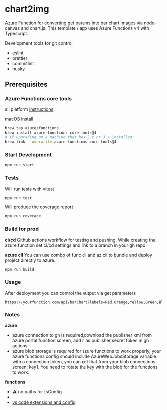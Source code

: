 # chart2img

Azure Function for converting get params into bar chart images via node-canvas and chart.js.
This template / app uses Azure Functions v4 with Typescript.

Development tools for git control

- eslint
- prettier 
- commitlint 
- husky 


## Prerequisites

### Azure Functions core tools 

all platform [instructions](https://learn.microsoft.com/pl-pl/azure/azure-functions/create-first-function-cli-typescript?tabs=macos%2Cazure-cli%2Cbrowser&pivots=nodejs-model-v4)

macOS install

```bash
brew tap azure/functions
brew install azure-functions-core-tools@4
# if upgrading on a machine that has 2.x or 3.x installed:
brew link --overwrite azure-functions-core-tools@4
```


### Start Development

```bash
npm run start
```

### Tests

Will run tests with vitest 

```bash
npm run test
```

Will produce the coverage report

```bash
npm run coverage
```

### Build for prod

**ci/cd**
Github actions workflow for testing and pushing.
While creating the azure function set ci/cd settings and link to a branch in your gh repo.

**azure cli**
You can use combo of func cli and az cli to bundle and deploy project directly to azure.


```bash
npm run build
```

### Usage

After deployment you can control the output via get parameters

```bash
https://yourfunction.com/api/barChart?labels=Red,Orange,Yellow,Green,Blue,Purple,Grey&data=65,59,80,81,56,55,40&backgroundColors=rgba(255,%2099,%20132,%200.2),rgba(255,%20159,%2064,%200.2),rgba(255,%20205,%2086,%200.2),rgba(75,%20192,%20192,%200.2),rgba(54,%20162,%20235,%200.2),rgba(153,%20102,%20255,%200.2),rgba(201,%20203,%20207,%200.2)&borderColors=rgb(255,%2099,%20132),rgb(255,%20159,%2064),rgb(255,%20205,%2086),rgb(75,%20192,%20192),rgb(54,%20162,%20235),rgb(153,%20102,%20255),rgb(201,%20203,%20207)
```

### Notes

**azure**
- azure connection to gh is required,download the publisher xml from azure portal function screen, add it as publisher secret token in gh actions
- azure blob storage is required for azure functions to work properly, your azure functions config should include AzureWebJobsStorage variable with a connection token, you can get that from your blob connections screen;  key1. You need to rotate the key with the blob for the functions to work. 

**functions**
- ⚠️ no paths for tsConfig
- 
- [vs code extensions and config](https://learn.microsoft.com/pl-pl/azure/azure-functions/create-first-function-vs-code-typescript?pivots=nodejs-model-v4)